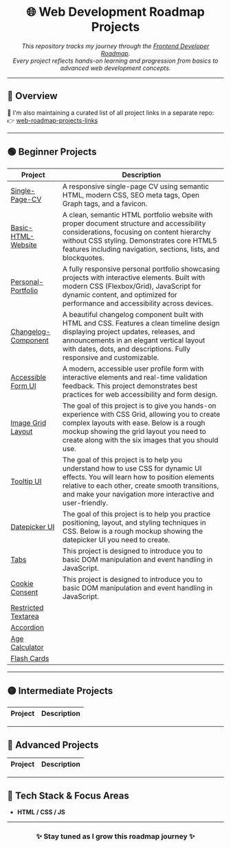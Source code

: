 <h1 align="center">🌐 Web Development Roadmap Projects</h1>

<p align="center">
  <i>This repository tracks my journey through the <a href="https://roadmap.sh/frontend" target="_blank">Frontend Developer Roadmap</a>.</i><br/>
  <i>Every project reflects hands-on learning and progression from basics to advanced web development concepts.</i>
</p>

---

## 📌 Overview

🔗 I'm also maintaining a curated list of all project links in a separate repo:  
👉 [web-roadmap-projects-links](https://github.com/YounesMoukhlij/web-roadmap-projects-links)

---

## 🟢 Beginner Projects

| Project | Description |
|--------|-------------|
| [Single-Page-CV](https://github.com/YounesMoukhlij/Single-Page-CV) | A responsive single-page CV using semantic HTML, modern CSS, SEO meta tags, Open Graph tags, and a favicon. |
| [Basic-HTML-Website](https://github.com/YounesMoukhlij/Basic-HTML-Website) | A clean, semantic HTML portfolio website with proper document structure and accessibility considerations, focusing on content hierarchy without CSS styling. Demonstrates core HTML5 features including navigation, sections, lists, and blockquotes. |
| [Personal-Portfolio](https://github.com/YounesMoukhlij/Personal-Portfolio) | A fully responsive personal portfolio showcasing projects with interactive elements. Built with modern CSS (Flexbox/Grid), JavaScript for dynamic content, and optimized for performance and accessibility across devices. |
| [Changelog-Component](https://github.com/YounesMoukhlij/Changelog-Component) | A beautiful  changelog component built with HTML and CSS. Features a clean timeline design displaying project updates, releases, and announcements in an elegant vertical layout with dates, dots, and descriptions. Fully responsive and customizable. |
|[Accessible Form UI](https://github.com/YounesMoukhlij/Accessible-Form-UI) | A modern, accessible user profile form with interactive elements and real-time validation feedback. This project demonstrates best practices for web accessibility and form design.|
| [Image Grid Layout](https://github.com/YounesMoukhlij/Image-Grid-Layout) | The goal of this project is to give you hands-on experience with CSS Grid, allowing you to create complex layouts with ease. Below is a rough mockup showing the grid layout you need to create along with the six images that you should use.|
| [Tooltip UI](https://github.com/YounesMoukhlij/Tooltip-UI) | The goal of this project is to help you understand how to use CSS for dynamic UI effects. You will learn how to position elements relative to each other, create smooth transitions, and make your navigation more interactive and user-friendly.|
| [Datepicker UI](https://github.com/YounesMoukhlij/Datepicker-UI) |The goal of this project is to help you practice positioning, layout, and styling techniques in CSS. Below is a rough mockup showing the datepicker UI you need to create.|
| [Tabs](https://github.com/YounesMoukhlij/Tabs) |This project is designed to introduce you to basic DOM manipulation and event handling in JavaScript.|
| [Cookie Consent](https://github.com/YounesMoukhlij/Cookie-Consent) | This project is designed to introduce you to basic DOM manipulation and event handling in JavaScript.|
| [Restricted Textarea](https://github.com/YounesMoukhlij/Restricted-Textarea) ||
| [Accordion](https://github.com/YounesMoukhlij/Accordion) ||
| [Age Calculator](https://github.com/YounesMoukhlij/Age-Calculator) ||
| [Flash Cards](https://github.com/YounesMoukhlij/Flash-Cards) ||


---

## 🟡 Intermediate Projects

| Project | Description |
|--------|-------------|

---

## 🔴 Advanced Projects

| Project | Description |
|--------|-------------|

---

## 🚀 Tech Stack & Focus Areas

- **HTML / CSS / JS**

---

<h3 align="center">✨ Stay tuned as I grow this roadmap journey ✨</h3>
